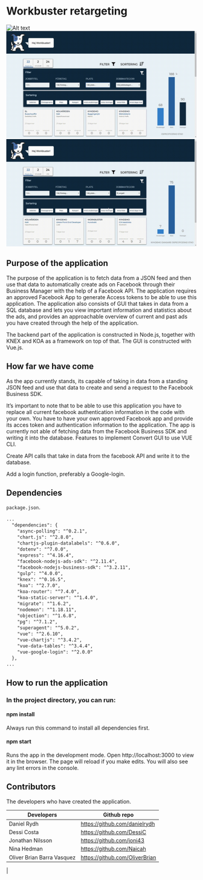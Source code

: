 # Workbuster retargeting

![Alt text](https://media.giphy.com/media/SYWxVGEyCW8xWXAHYk/giphy.gif "Sort")
![Alt text](./public/interface/assets/readme/filter.gif?raw=true "Filter")
![Alt text](./public/interface/assets/readme/adstat.gif?raw=true "Filter")



## Purpose of the application

The purpose of the application is to fetch data from a JSON feed and then use that data to automatically create ads on Facebook through their Business Manager with the help of a Facebook API. The application requires an approved Facebook App to generate Access tokens to be able to use this application. The application also consists of GUI that takes in data from a SQL database and lets you view important information and statistics about the ads, and provides an approachable overview of current and past ads you have created through the help of the application.

The backend part of the application is constructed in Node.js, together with KNEX and KOA as a framework on top of that. The GUI is constructed with Vue.js.

## How far we have come

As the app currently stands, its capable of taking in data from a standing JSON feed and use that data to create and send a request to the Facebook Business SDK.

It’s important to note that to be able to use this application you have to replace all current facebook authentication information in the code with your own. You have to have your own approved Facebook app and provide its acces token and authentication information to the application. The app is currently not able of fetching data from the Facebook Business SDK and writing it into the database.
Features to implement
Convert GUI to use VUE CLI.

Create API calls that take in data from the facebook API and write it to the database.

Add a login function, preferably a Google-login.

## Dependencies

`package.json`.

    ...
      "dependencies": {
        "async-polling": "^0.2.1",
        "chart.js": "^2.8.0",
        "chartjs-plugin-datalabels": "^0.6.0",
        "dotenv": "^7.0.0",
        "express": "^4.16.4",
        "facebook-nodejs-ads-sdk": "^2.11.4",
        "facebook-nodejs-business-sdk": "^3.2.11",
        "gulp": "^4.0.0",
        "knex": "^0.16.5",
        "koa": "^2.7.0",
        "koa-router": "^7.4.0",
        "koa-static-server": "^1.4.0",
        "migrate": "^1.6.2",
        "nodemon": "^1.18.11",
        "objection": "^1.6.8",
        "pg": "^7.1.2",
        "superagent": "^5.0.2",
        "vue": "^2.6.10",
        "vue-chartjs": "^3.4.2",
        "vue-data-tables": "^3.4.4",
        "vue-google-login": "^2.0.0"
      },
    ...

## How to run the application

### In the project directory, you can run:

#### npm install

Always run this command to install all dependencies first.

#### npm start

Runs the app in the development mode.
Open http://localhost:3000 to view it in the browser.
The page will reload if you make edits.
You will also see any lint errors in the console.

## Contributors
The developers who have created the application.

| Developers  | Github repo |
| ------------- | ------------- |
| Daniel Rydh  | https://github.com/danielrydh  |
| Dessi Costa  | https://github.com/DessiC  |
| Jonathan Nilsson  | https://github.com/joni43  |
| Nina Hedman  | https://github.com/Naicah|
| Oliver Brian Barra Vasquez  | https://github.com/OliverBrian  |
|
